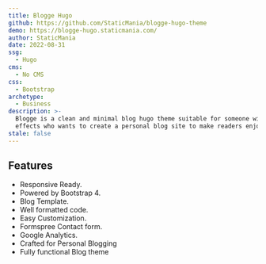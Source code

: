 ```yaml
---
title: Blogge Hugo
github: https://github.com/StaticMania/blogge-hugo-theme
demo: https://blogge-hugo.staticmania.com/
author: StaticMania
date: 2022-08-31
ssg:
  - Hugo
cms:
  - No CMS
css:
  - Bootstrap
archetype:
  - Business
description: >-
  Blogge is a clean and minimal blog hugo theme suitable for someone with easy creative features and 
  effects who wants to create a personal blog site to make readers enjoy the pleasure of reading blog posts and blogs.
stale: false
---
```


## Features

* Responsive Ready.
* Powered by Bootstrap 4.
* Blog Template.
* Well formatted code.
* Easy Customization.
* Formspree Contact form.
* Google Analytics.
* Crafted for Personal Blogging
* Fully functional Blog theme

